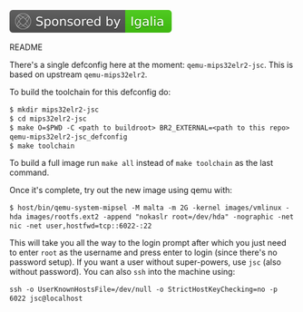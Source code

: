 [![](.github/badges/SponsoredbyIgalia.svg)](https://www.igalia.com)

README

There's a single defconfig here at the moment: `qemu-mips32elr2-jsc`. This is based on upstream `qemu-mips32elr2`.

To build the toolchain for this defconfig do:

``` shell
$ mkdir mips32elr2-jsc
$ cd mips32elr2-jsc
$ make O=$PWD -C <path to buildroot> BR2_EXTERNAL=<path to this repo> qemu-mips32elr2-jsc_defconfig
$ make toolchain
```

To build a full image run `make all` instead of `make toolchain` as the last command.

Once it's complete, try out the new image using qemu with:

``` shell
$ host/bin/qemu-system-mipsel -M malta -m 2G -kernel images/vmlinux -hda images/rootfs.ext2 -append "nokaslr root=/dev/hda" -nographic -net nic -net user,hostfwd=tcp::6022-:22
```

This will take you all the way to the login prompt after which you just need to enter `root` as the username and press enter to login (since there's no password setup). If you want a user without super-powers, use `jsc` (also without password). You can also `ssh` into the machine using:

``` shell
ssh -o UserKnownHostsFile=/dev/null -o StrictHostKeyChecking=no -p 6022 jsc@localhost
```

